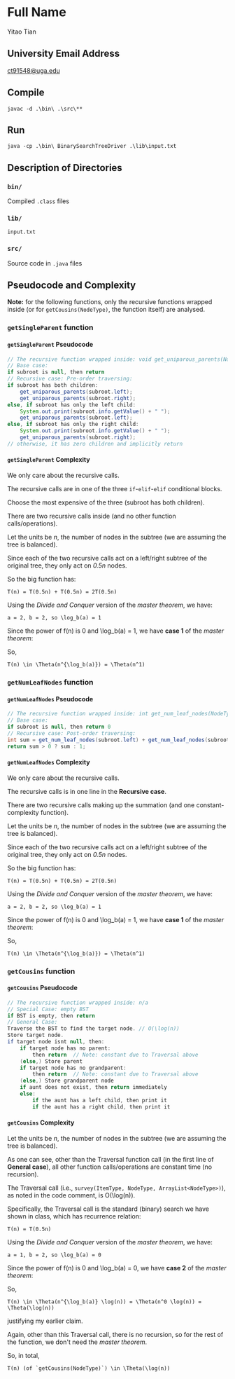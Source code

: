 # Full Name

Yitao Tian

## University Email Address

ct91548@uga.edu

## Compile

`javac -d .\bin\ .\src\**`

## Run

`java -cp .\bin\ BinarySearchTreeDriver .\lib\input.txt`

## Description of Directories

### `bin/`

Compiled `.class` files

### `lib/`

`input.txt`

### `src/`

Source code in `.java` files

## Pseudocode and Complexity

**Note:** for the following functions, only the recursive functions wrapped inside (or for `getCousins(NodeType)`, the function itself) are analysed.

### `getSingleParent` function

#### `getSingleParent` Pseudocode

```java
// The recursive function wrapped inside: void get_uniparous_parents(NodeType subroot)
// Base case:
if subroot is null, then return
// Recursive case: Pre-order traversing:
if subroot has both children:
    get_uniparous_parents(subroot.left);
    get_uniparous_parents(subroot.right);
else, if subroot has only the left child:
    System.out.print(subroot.info.getValue() + " ");
    get_uniparous_parents(subroot.left);
else, if subroot has only the right child:
    System.out.print(subroot.info.getValue() + " ");
    get_uniparous_parents(subroot.right);
// otherwise, it has zero children and implicitly return
```

#### `getSingleParent` Complexity

We only care about the recursive calls.

The recursive calls are in one of the three `if`-`elif`-`elif` conditional blocks.

Choose the most expensive of the three (subroot has both children).

There are two recursive calls inside (and no other function calls/operations).

Let the units be *n*, the number of nodes in the subtree (we are assuming the tree is balanced).

Since each of the two recursive calls act on a left/right subtree of the original tree, they only act on *0.5n* nodes.

So the big function has:

```lang-latex
T(n) = T(0.5n) + T(0.5n) = 2T(0.5n)
```

Using the *Divide and Conquer* version of the *master theorem*, we have:

```lang-latex
a = 2, b = 2, so \log_b(a) = 1
```

Since the power of f(n) is 0 and \log_b(a) = 1, we have **case 1** of the *master theorem*:

So,

```lang-latex
T(n) \in \Theta(n^{\log_b(a)}) = \Theta(n^1)
```

### `getNumLeafNodes` function

#### `getNumLeafNodes` Pseudocode

```java
// The recursive function wrapped inside: int get_num_leaf_nodes(NodeType subroot)
// Base case:
if subroot is null, then return 0
// Recursive case: Post-order traversing:
int sum = get_num_leaf_nodes(subroot.left) + get_num_leaf_nodes(subroot.right);
return sum > 0 ? sum : 1;
```

#### `getNumLeafNodes` Complexity

We only care about the recursive calls.

The recursive calls is in one line in the **Recursive case**.

There are two recursive calls making up the summation (and one constant-complexity function).

Let the units be *n*, the number of nodes in the subtree (we are assuming the tree is balanced).

Since each of the two recursive calls act on a left/right subtree of the original tree, they only act on *0.5n* nodes.

So the big function has:

```lang-latex
T(n) = T(0.5n) + T(0.5n) = 2T(0.5n)
```

Using the *Divide and Conquer* version of the *master theorem*, we have:

```lang-latex
a = 2, b = 2, so \log_b(a) = 1
```

Since the power of f(n) is 0 and \log_b(a) = 1, we have **case 1** of the *master theorem*:

So,

```lang-latex
T(n) \in \Theta(n^{\log_b(a)}) = \Theta(n^1)
```

### `getCousins` function

#### `getCousins` Pseudocode

```java
// The recursive function wrapped inside: n/a
// Special Case: empty BST
if BST is empty, then return
// General Case:
Traverse the BST to find the target node. // O(\log(n))
Store target node.
if target node isnt null, then:
    if target node has no parent:
        then return  // Note: constant due to Traversal above
    (else,) Store parent
    if target node has no grandparent:
        then return  // Note: constant due to Traversal above
    (else,) Store grandparent node
    if aunt does not exist, then return immediately
    else:
        if the aunt has a left child, then print it
        if the aunt has a right child, then print it
```

#### `getCousins` Complexity

Let the units be *n*, the number of nodes in the subtree (we are assuming the tree is balanced).

As one can see, other than the Traversal function call (in the first line of **General case**), all other function calls/operations are constant time (no recursion).

The Traversal call (i.e., `survey(ItemType, NodeType, ArrayList<NodeType>)`), as noted in the code comment, is O(\log(n)).

Specifically, the Traversal call is the standard (binary) search we have shown in class, which has recurrence relation:

```lang-latex
T(n) = T(0.5n)
```

Using the *Divide and Conquer* version of the *master theorem*, we have:

```lang-latex
a = 1, b = 2, so \log_b(a) = 0
```

Since the power of f(n) is 0 and \log_b(a) = 0, we have **case 2** of the *master theorem*:

So,

```lang-latex
T(n) \in \Theta(n^{\log_b(a)} \log(n)) = \Theta(n^0 \log(n)) = \Theta(\log(n))
```

justifying my earlier claim.

Again, other than this Traversal call, there is no recursion, so for the rest of the function, we don't need the *master theorem*.

So, in total,

```lang-latex
T(n) (of `getCousins(NodeType)`) \in \Theta(\log(n))
```
